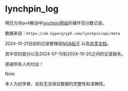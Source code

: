 # lynchpin_log


明日方舟pv4解谜中[lynchpin网站](https://ak.hypergryph.com/lynchpin)的循环百分数记录。


数据来自：`https://ak.hypergryph.com/lynchpin/api/meta`


2024-10-21日前的记录整理自[NGA帖子](https://ngabbs.com/read.php?tid=40003975)
以及[共享文档](https://docs.qq.com/sheet/DUkVRbllrTmxqSkdw?tab=BB08J2)。


其中空的部分以及2024-07-10到2024-10-20之间的记录缺失。


感谢所有人的付出！


> [!NOTE]
> 本人为初学者，目前无法保证数据的完整性和准确性。

